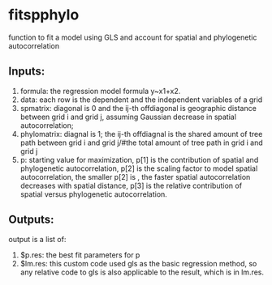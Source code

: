 # fitspphylo
function to fit a model using GLS and account for spatial and phylogenetic autocorrelation

## Inputs:
1. formula: the regression model formula y~x1+x2.
2. data: each row is the dependent and the independent variables of a grid
3. spmatrix: diagonal is 0 and the ij-th offdiagonal is geographic distance between grid i and grid j, assuming Gaussian decrease in spatial autocorrelation; 
4. phylomatrix: diagnal is 1; the ij-th offdiagnal is the shared amount of tree path between grid i and grid j/#the total amount of tree path in grid i and grid j
5. p: starting value for maximization, p[1] is the contribution of spatial and phylogenetic autocorrelation, p[2] is the scaling factor to model spatial autocorrelation, the smaller p[2] is , the faster spatial autocorrelation decreases with spatial distance, p[3] is the relative contribution of spatial versus phylogenetic autocorrelation. 

## Outputs:
output is a list of:
1. $p.res: the best fit parameters for p
2. $lm.res: this custom code used gls as the basic regression method, so any relative code to gls is also applicable to the result, which is in lm.res.
